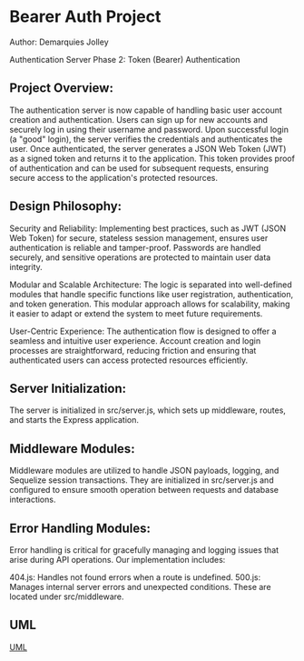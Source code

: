 # Bearer Auth Project

Author: Demarquies Jolley

Authentication Server Phase 2: Token (Bearer) Authentication

## Project Overview:

The authentication server is now capable of handling basic user account creation and authentication. Users can sign up for new accounts and securely log in using their username and password. Upon successful login (a "good" login), the server verifies the credentials and authenticates the user. Once authenticated, the server generates a JSON Web Token (JWT) as a signed token and returns it to the application. This token provides proof of authentication and can be used for subsequent requests, ensuring secure access to the application's protected resources.

## Design Philosophy:

Security and Reliability: Implementing best practices, such as JWT (JSON Web Token) for secure, stateless session management, ensures user authentication is reliable and tamper-proof. Passwords are handled securely, and sensitive operations are protected to maintain user data integrity.

Modular and Scalable Architecture: The logic is separated into well-defined modules that handle specific functions like user registration, authentication, and token generation. This modular approach allows for scalability, making it easier to adapt or extend the system to meet future requirements.

User-Centric Experience: The authentication flow is designed to offer a seamless and intuitive user experience. Account creation and login processes are straightforward, reducing friction and ensuring that authenticated users can access protected resources efficiently.

## Server Initialization:

The server is initialized in src/server.js, which sets up middleware, routes, and starts the Express application.

## Middleware Modules:

Middleware modules are utilized to handle JSON payloads, logging, and Sequelize session transactions. They are initialized in src/server.js and configured to ensure smooth operation between requests and database interactions.

## Error Handling Modules:

Error handling is critical for gracefully managing and logging issues that arise during API operations. Our implementation includes:

404.js: Handles not found errors when a route is undefined.
500.js: Manages internal server errors and unexpected conditions.
These are located under src/middleware.

## UML

[UML](./UML.png)